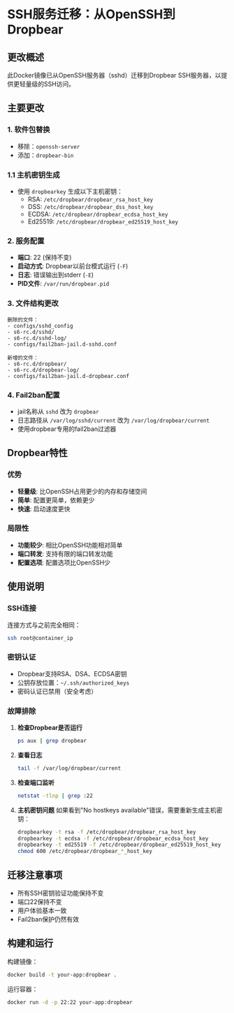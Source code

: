 # SSH服务迁移：从OpenSSH到Dropbear

## 更改概述

此Docker镜像已从OpenSSH服务器（sshd）迁移到Dropbear SSH服务器，以提供更轻量级的SSH访问。

## 主要更改

### 1. 软件包替换
- 移除：`openssh-server`
- 添加：`dropbear-bin`

### 1.1 主机密钥生成
- 使用 `dropbearkey` 生成以下主机密钥：
  - RSA: `/etc/dropbear/dropbear_rsa_host_key`
  - DSS: `/etc/dropbear/dropbear_dss_host_key` 
  - ECDSA: `/etc/dropbear/dropbear_ecdsa_host_key`
  - Ed25519: `/etc/dropbear/dropbear_ed25519_host_key`

### 2. 服务配置
- **端口**: 22 (保持不变)
- **启动方式**: Dropbear以前台模式运行 (`-F`)
- **日志**: 错误输出到stderr (`-E`)
- **PID文件**: `/var/run/dropbear.pid`

### 3. 文件结构更改
```
删除的文件：
- configs/sshd_config
- s6-rc.d/sshd/
- s6-rc.d/sshd-log/
- configs/fail2ban-jail.d-sshd.conf

新增的文件：
- s6-rc.d/dropbear/
- s6-rc.d/dropbear-log/
- configs/fail2ban-jail.d-dropbear.conf
```

### 4. Fail2ban配置
- jail名称从 `sshd` 改为 `dropbear`
- 日志路径从 `/var/log/sshd/current` 改为 `/var/log/dropbear/current`
- 使用dropbear专用的fail2ban过滤器

## Dropbear特性

### 优势
- **轻量级**: 比OpenSSH占用更少的内存和存储空间
- **简单**: 配置更简单，依赖更少
- **快速**: 启动速度更快

### 局限性
- **功能较少**: 相比OpenSSH功能相对简单
- **端口转发**: 支持有限的端口转发功能
- **配置选项**: 配置选项比OpenSSH少

## 使用说明

### SSH连接
连接方式与之前完全相同：
```bash
ssh root@container_ip
```

### 密钥认证
- Dropbear支持RSA、DSA、ECDSA密钥
- 公钥存放位置：`~/.ssh/authorized_keys`
- 密码认证已禁用（安全考虑）

### 故障排除

1. **检查Dropbear是否运行**
   ```bash
   ps aux | grep dropbear
   ```

2. **查看日志**
   ```bash
   tail -f /var/log/dropbear/current
   ```

3. **检查端口监听**
   ```bash
   netstat -tlnp | grep :22
   ```

4. **主机密钥问题**
   如果看到"No hostkeys available"错误，需要重新生成主机密钥：
   ```bash
   dropbearkey -t rsa -f /etc/dropbear/dropbear_rsa_host_key
   dropbearkey -t ecdsa -f /etc/dropbear/dropbear_ecdsa_host_key
   dropbearkey -t ed25519 -f /etc/dropbear/dropbear_ed25519_host_key
   chmod 600 /etc/dropbear/dropbear_*_host_key
   ```

## 迁移注意事项

- 所有SSH密钥验证功能保持不变
- 端口22保持不变
- 用户体验基本一致
- Fail2ban保护仍然有效

## 构建和运行

构建镜像：
```bash
docker build -t your-app:dropbear .
```

运行容器：
```bash
docker run -d -p 22:22 your-app:dropbear
``` 